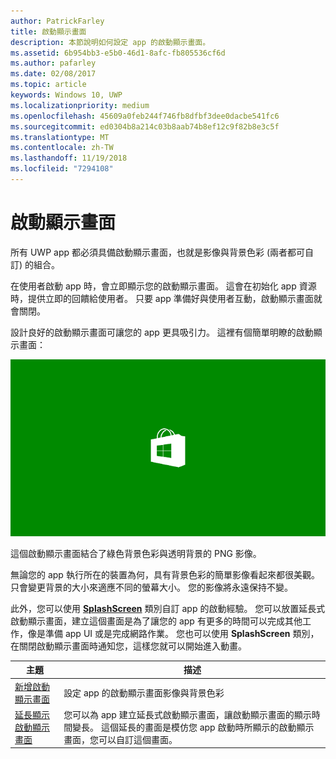```yaml
---
author: PatrickFarley
title: 啟動顯示畫面
description: 本節說明如何設定 app 的啟動顯示畫面。
ms.assetid: 6b954bb3-e5b0-46d1-8afc-fb805536cf6d
ms.author: pafarley
ms.date: 02/08/2017
ms.topic: article
keywords: Windows 10, UWP
ms.localizationpriority: medium
ms.openlocfilehash: 45609a0feb244f746fb8dfbf3dee0dacbe541fc6
ms.sourcegitcommit: ed0304b8a214c03b8aab74b8ef12c9f82b8e3c5f
ms.translationtype: MT
ms.contentlocale: zh-TW
ms.lasthandoff: 11/19/2018
ms.locfileid: "7294108"
---
```

# <a name="splash-screens"></a>啟動顯示畫面

所有 UWP app 都必須具備啟動顯示畫面，也就是影像與背景色彩 (兩者都可自訂) 的組合。

在使用者啟動 app 時，會立即顯示您的啟動顯示畫面。 這會在初始化 app 資源時，提供立即的回饋給使用者。 只要 app 準備好與使用者互動，啟動顯示畫面就會關閉。

設計良好的啟動顯示畫面可讓您的 app 更具吸引力。 這裡有個簡單明瞭的啟動顯示畫面：

![啟動顯示畫面範例中縮放比例 75% 的啟動顯示畫面的螢幕擷取畫面。](images/regularsplashscreen.png)

這個啟動顯示畫面結合了綠色背景色彩與透明背景的 PNG 影像。

無論您的 app 執行所在的裝置為何，具有背景色彩的簡單影像看起來都很美觀。 只會變更背景的大小來適應不同的螢幕大小。 您的影像將永遠保持不變。

此外，您可以使用 [**SplashScreen**](https://msdn.microsoft.com/library/windows/apps/br224763) 類別自訂 app 的啟動經驗。 您可以放置延長式啟動顯示畫面，建立這個畫面是為了讓您的 app 有更多的時間可以完成其他工作，像是準備 app UI 或是完成網路作業。 您也可以使用 **SplashScreen** 類別，在關閉啟動顯示畫面時通知您，這樣您就可以開始進入動畫。

| 主題 | 描述 |
|-------|-------------|
| [新增啟動顯示畫面](add-a-splash-screen.md) | 設定 app 的啟動顯示畫面影像與背景色彩 |
| [延長顯示啟動顯示畫面](create-a-customized-splash-screen.md) | 您可以為 app 建立延長式啟動顯示畫面，讓啟動顯示畫面的顯示時間變長。 這個延長的畫面是模仿您 app 啟動時所顯示的啟動顯示畫面，您可以自訂這個畫面。 |